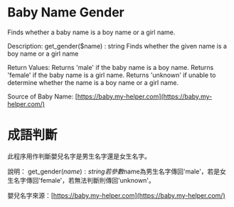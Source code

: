 # Baby Name Gender

Finds whether a baby name is a boy name or a girl name.

Description:
get_gender($name) : string
Finds whether the given name is a boy name or a girl name

Return Values:
Returns 'male' if the baby name is a boy name. Returns 'female' if the baby name is a girl name. Returns 'unknown' if unable to determine whether the name is a boy name or a girl name.

Source of Baby Name: [https://baby.my-helper.com](https://baby.my-helper.com/)



# 成語判斷

此程序用作判斷嬰兒名字是男生名字還是女生名字。

說明：
get_gender($name) : string
若參數$name為男生名字傳回'male'，若是女生名字傳回'female'，若無法判斷則傳回'unknown'。

嬰兒名字來源：[https://baby.my-helper.com](https://baby.my-helper.com/)
